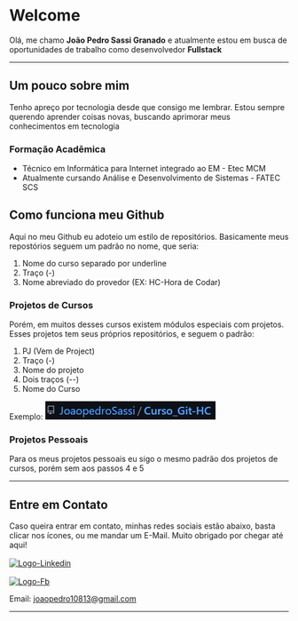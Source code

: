 # Welcome

Olá, me chamo **João Pedro Sassi Granado** e atualmente estou em busca de oportunidades de trabalho como desenvolvedor **Fullstack**
***

## Um pouco sobre mim
Tenho apreço por tecnologia desde que consigo me lembrar. Estou sempre querendo aprender coisas novas, buscando aprimorar meus conhecimentos em tecnologia
### Formação Acadêmica
- Técnico em Informática para Internet integrado ao EM - Etec MCM
- Atualmente cursando Análise e Desenvolvimento de Sistemas - FATEC SCS

## Como funciona meu Github
Aqui no meu Github eu adoteio um estilo de repositórios. Basicamente meus repostórios seguem um padrão no nome, que seria:
1. Nome do curso separado por underline
2. Traço (-)
3. Nome abreviado do provedor (EX: HC-Hora de Codar)

### Projetos de Cursos
Porém, em muitos desses cursos existem módulos especiais com projetos. Esses projetos tem seus próprios repositórios, e seguem o padrão:
1. PJ (Vem de Project)
2. Traço (-)
3. Nome do projeto 
4. Dois traços (--)
5. Nome do Curso

Exemplo:
![Exemplo de Nome](exemplo_padrao.png)

### Projetos Pessoais
Para os meus projetos pessoais eu sigo o mesmo padrão dos projetos de cursos, porém sem aos passos 4 e 5

***
## Entre em Contato
Caso queira entrar em contato, minhas redes sociais estão abaixo, basta clicar nos ícones, ou me mandar um E-Mail. Muito obrigado por chegar até aqui!

<a href="https://www.linkedin.com/in/jo%C3%A3o-pedro-sassi-granado-4523441a8/" target="_blank"><img align="center" alt="Logo-Linkedin" height="40" width="40" src="https://cdn.jsdelivr.net/gh/devicons/devicon/icons/linkedin/linkedin-original.svg"></a>

<a href="https://www.facebook.com/joaopedro.sassigranado/" target="_blank"><img align="center" alt="Logo-Fb" height="40" width="40" src="https://cdn.jsdelivr.net/gh/devicons/devicon/icons/facebook/facebook-original.svg"></a>

Email: joaopedro10813@gmail.com

***

